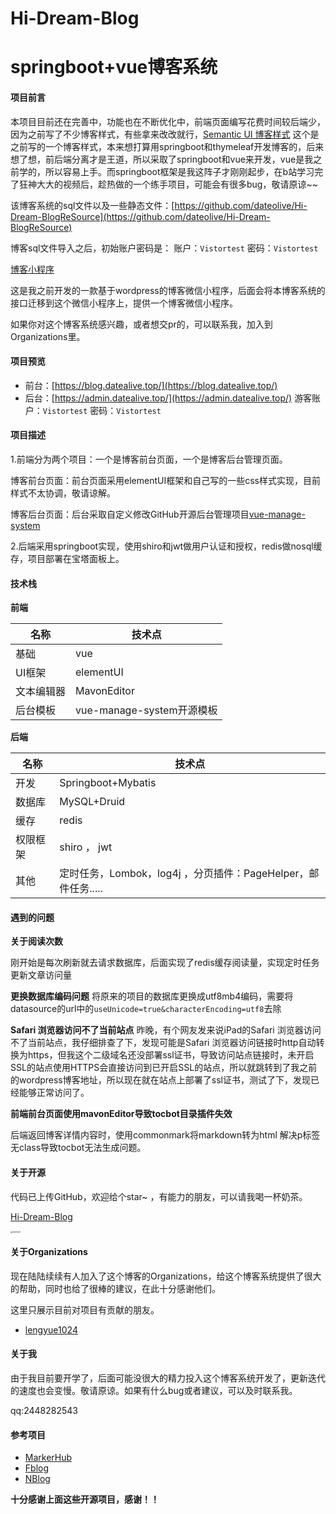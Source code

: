 # Hi-Dream-Blog
# springboot+vue博客系统

#### **项目前言**

本项目目前还在完善中，功能也在不断优化中，前端页面编写花费时间较后端少，因为之前写了不少博客样式，有些拿来改改就行，[Semantic UI 博客样式](https://github.com/dateolive/mdy-blog) 这个是之前写的一个博客样式，本来想打算用springboot和thymeleaf开发博客的，后来想了想，前后端分离才是王道，所以采取了springboot和vue来开发，vue是我之前学的，所以容易上手。而springboot框架是我这阵子才刚刚起步，在b站学习完了狂神大大的视频后，趁热做的一个练手项目，可能会有很多bug，敬请原谅~~

该博客系统的sql文件以及一些静态文件：[https://github.com/dateolive/Hi-Dream-BlogReSource](https://github.com/dateolive/Hi-Dream-BlogReSource)

博客sql文件导入之后，初始账户密码是： 账户：`Vistortest` 密码：`Vistortest`

[博客小程序](https://github.com/dateolive/halo-dream)

这是我之前开发的一款基于wordpress的博客微信小程序，后面会将本博客系统的接口迁移到这个微信小程序上，提供一个博客微信小程序。



如果你对这个博客系统感兴趣，或者想交pr的，可以联系我，加入到Organizations里。



#### **项目预览**

- 前台：[https://blog.datealive.top/](https://blog.datealive.top/)
- 后台：[https://admin.datealive.top/](https://admin.datealive.top/)     游客账户：`Vistortest` 密码：`Vistortest`

#### **项目描述**

1.前端分为两个项目：一个是博客前台页面，一个是博客后台管理页面。

博客前台页面：前台页面采用elementUI框架和自己写的一些css样式实现，目前样式不太协调，敬请谅解。

博客后台页面：后台采取自定义修改GitHub开源后台管理项目[vue-manage-system](vue-manage-system
)

2.后端采用springboot实现，使用shiro和jwt做用户认证和授权，redis做nosql缓存，项目部署在宝塔面板上。 

#### **技术栈**

 **前端**

| 名称       | 技术点                    |
| ---------- | ------------------------- |
| 基础       | vue                       |
| UI框架     | elementUI                 |
| 文本编辑器 | MavonEditor               |
| 后台模板   | vue-manage-system开源模板 |

**后端**

| 名称     | 技术点                                                       |
| -------- | ------------------------------------------------------------ |
| 开发     | Springboot+Mybatis                                           |
| 数据库   | MySQL+Druid                                                  |
| 缓存     | redis                                                        |
| 权限框架 | shiro  ， jwt                                                |
| 其他     | 定时任务，Lombok，log4j ，分页插件：PageHelper，邮件任务..... |

#### **遇到的问题**


**关于阅读次数**

刚开始是每次刷新就去请求数据库，后面实现了redis缓存阅读量，实现定时任务更新文章访问量

**更换数据库编码问题**
将原来的项目的数据库更换成utf8mb4编码，需要将datasource的url中的```useUnicode=true&characterEncoding=utf8```去除

**Safari 浏览器访问不了当前站点**
昨晚，有个网友发来说iPad的Safari 浏览器访问不了当前站点，我仔细排查了下，发现可能是Safari 浏览器访问链接时http自动转换为https，但我这个二级域名还没部署ssl证书，导致访问站点链接时，未开启SSL的站点使用HTTPS会直接访问到已开启SSL的站点，所以就跳转到了我之前的wordpress博客地址，所以现在就在站点上部署了ssl证书，测试了下，发现已经能够正常访问了。

**前端前台页面使用mavonEditor导致tocbot目录插件失效**

后端返回博客详情内容时，使用commonmark将markdown转为html  解决p标签无class导致tocbot无法生成问题。

#### **关于开源**

代码已上传GitHub，欢迎给个star~ ，有能力的朋友，可以请我喝一杯奶茶。

[Hi-Dream-Blog](https://github.com/dateolive/Hi-Dream-Blog)

<img src="https://gitee.com/zhangrenfeng/images/raw/master/img/20210227173958.jpg" alt="zansan" style="zoom:25%;" />

#### **关于Organizations**

现在陆陆续续有人加入了这个博客的Organizations，给这个博客系统提供了很大的帮助，同时也给了很棒的建议，在此十分感谢他们。

这里只展示目前对项目有贡献的朋友。

- [lengyue1024](https://github.com/lengyue1024)



#### **关于我**

由于我目前要开学了，后面可能没很大的精力投入这个博客系统开发了，更新迭代的速度也会变慢。敬请原谅。如果有什么bug或者建议，可以及时联系我。

qq:2448282543



#### **参考项目**

- [MarkerHub](https://github.com/MarkerHub/vueblog)
- [Fblog](https://gitee.com/fengziy/Fblog)
- [NBlog](https://github.com/Naccl/NBlog)

**十分感谢上面这些开源项目，感谢！！**